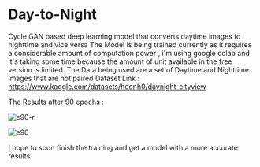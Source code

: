 # Day-to-Night
Cycle GAN based deep learning model that converts daytime images to nighttime and vice versa
The Model is being trained currently as it requires a considerable amount of computation power , i'm using google colab and it's taking some time because the amount of unit available in the free version is limited.
The Data being used are a set of Daytime and Nighttime images that are not paired 
Dataset Link : https://www.kaggle.com/datasets/heonh0/daynight-cityview

The Results after 90 epochs :

![e90-r](https://github.com/aditya-mishra01/Day-to-Night/assets/55494834/51f84692-fdfc-476a-887c-804fe2b7031c)


![e90](https://github.com/aditya-mishra01/Day-to-Night/assets/55494834/7bd2bfd5-58b9-434d-ab3d-89267b22e553)

I hope to soon finish the training and get a model with a more accurate results 
